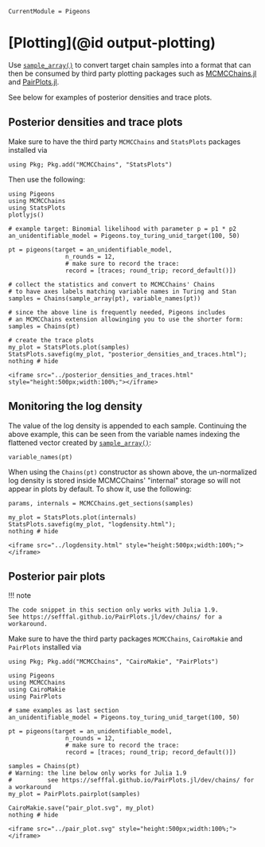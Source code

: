 ```@meta
CurrentModule = Pigeons
```

# [Plotting](@id output-plotting)

Use [`sample_array()`](@ref) to convert target chain 
samples into a format that can then be consumed by 
third party plotting packages such as 
[MCMCChains.jl](https://github.com/TuringLang/MCMCChains.jl) 
and [PairPlots.jl](https://sefffal.github.io/PairPlots.jl/).

See below for examples of posterior densities and trace plots.


## Posterior densities and trace plots

Make sure to have the third party `MCMCChains` and `StatsPlots`
packages installed via 

```
using Pkg; Pkg.add("MCMCChains", "StatsPlots")
```

Then use the following:

```@example traces
using Pigeons
using MCMCChains
using StatsPlots
plotlyjs()

# example target: Binomial likelihood with parameter p = p1 * p2
an_unidentifiable_model = Pigeons.toy_turing_unid_target(100, 50)

pt = pigeons(target = an_unidentifiable_model, 
                n_rounds = 12,
                # make sure to record the trace:
                record = [traces; round_trip; record_default()])

# collect the statistics and convert to MCMCChains' Chains
# to have axes labels matching variable names in Turing and Stan
samples = Chains(sample_array(pt), variable_names(pt))

# since the above line is frequently needed, Pigeons includes 
# an MCMCChains extension allowinging you to use the shorter form:
samples = Chains(pt)

# create the trace plots
my_plot = StatsPlots.plot(samples)
StatsPlots.savefig(my_plot, "posterior_densities_and_traces.html"); 
nothing # hide
```

```@raw html
<iframe src="../posterior_densities_and_traces.html" style="height:500px;width:100%;"></iframe>
```

## Monitoring the log density

The value of the log density is appended to each sample. Continuing the 
above example, this can be seen 
from the variable names indexing the flattened vector created by 
[`sample_array()`](@ref):

```@example traces
variable_names(pt)
```

When using the `Chains(pt)` constructor as shown above, the 
un-normalized log density is stored inside MCMCChains' "internal" 
storage so will not appear in plots by default. To show it, use the following:

```@example traces
params, internals = MCMCChains.get_sections(samples) 

my_plot = StatsPlots.plot(internals)
StatsPlots.savefig(my_plot, "logdensity.html"); 
nothing # hide
```

```@raw html
<iframe src="../logdensity.html" style="height:500px;width:100%;"></iframe>
```

## Posterior pair plots

!!! note

    The code snippet in this section only works with Julia 1.9. 
    See https://sefffal.github.io/PairPlots.jl/dev/chains/ for a workaround.

Make sure to have the third party packages `MCMCChains`, `CairoMakie` and `PairPlots`
installed via 

```
using Pkg; Pkg.add("MCMCChains", "CairoMakie", "PairPlots")
```

```
using Pigeons
using MCMCChains
using CairoMakie
using PairPlots

# same examples as last section
an_unidentifiable_model = Pigeons.toy_turing_unid_target(100, 50)

pt = pigeons(target = an_unidentifiable_model, 
                n_rounds = 12,
                # make sure to record the trace:
                record = [traces; round_trip; record_default()])

samples = Chains(pt)
# Warning: the line below only works for Julia 1.9
#          see https://sefffal.github.io/PairPlots.jl/dev/chains/ for a workaround
my_plot = PairPlots.pairplot(samples) 

CairoMakie.save("pair_plot.svg", my_plot)
nothing # hide
```

```@raw html
<iframe src="../pair_plot.svg" style="height:500px;width:100%;"></iframe>
```